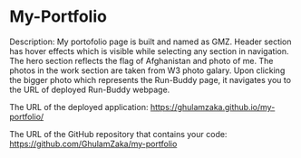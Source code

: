 # My-Portfolio


Description:
My portofolio page is built and named as GMZ. 
Header section has hover effects which is visible while selecting any section in navigation. 
The hero section reflects the flag of Afghanistan and photo of me. 
The photos in the work section are taken from W3 photo galary. 
Upon clicking the bigger photo which represents the Run-Buddy page, it navigates you to the URL of deployed Run-Buddy webpage. 


The URL of the deployed application:
https://ghulamzaka.github.io/my-portfolio/


The URL of the GitHub repository that contains your code:
https://github.com/GhulamZaka/my-portfolio

